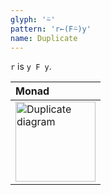 ```yaml
---
glyph: '⍨'
pattern: 'r←(F⍨)y'
name: Duplicate
---
```


`r` is `y F y`.

|Monad|
|:----|
|<img src="/combinators/duplicate.svg" width="128" alt="Duplicate diagram">|